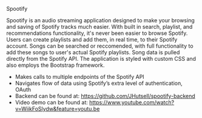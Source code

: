 Spootify

Spootify is an audio streaming application designed to make your browsing and saving of Spotify tracks much easier. With built in search, playlist, and recommendations functionality, it's never been easier to browse Spotify. Users can create playlists and add them, in real time, to their Spotify account. Songs can be searched or reccomended, with full functionality to add these songs to user's actual Spotify playlists. Song data is pulled directly from the Spotify API. The application is styled with custom CSS and also employs the Bootstrap framework.

+ Makes calls to multiple endpoints of the Spotify API
+ Navigates flow of data using Spotify’s extra level of authentication, OAuth
+ Backend can be found at: https://github.com/JHutsell/spootify-backend
+ Video demo can be found at: https://www.youtube.com/watch?v=WiikFoSlydw&feature=youtu.be
